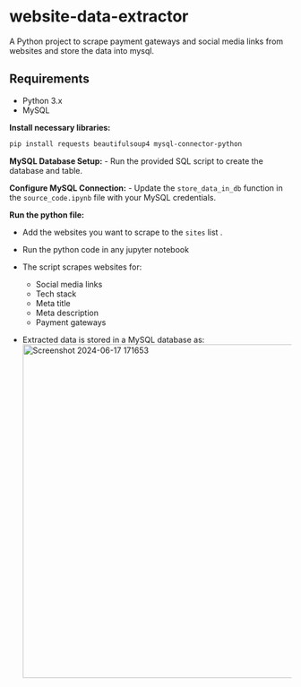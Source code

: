 
# website-data-extractor

A Python project to scrape payment gateways and social media links from websites and store the data into mysql.



## Requirements
- Python 3.x
- MySQL

 **Install necessary libraries:**
```bash
pip install requests beautifulsoup4 mysql-connector-python
```
**MySQL Database Setup:**
    - Run the provided SQL script to create the database and table.

**Configure MySQL Connection:**
    - Update the `store_data_in_db` function in the `source_code.ipynb` file with your MySQL credentials.

**Run the python file:**
- Add the websites you want to scrape to the `sites` list .
- Run the python code in any jupyter notebook

- The script scrapes websites for:
  - Social media links
  - Tech stack
  - Meta title
  - Meta description
  - Payment gateways

- Extracted data is stored in a MySQL database as:
  <img width="596" alt="Screenshot 2024-06-17 171653" src="https://github.com/Aman-Gautam1/website-data-extractor/assets/84891232/da2046f9-6d5c-4f9e-9c61-d31f9b5e0097">




